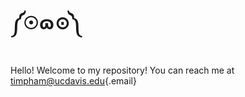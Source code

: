 # ༼☉ɷ⊙༽

 Hello! Welcome to my repository! You can reach me at [timpham\@ucdavis.edu](mailto:timpham@ucdavis.edu){.email}

